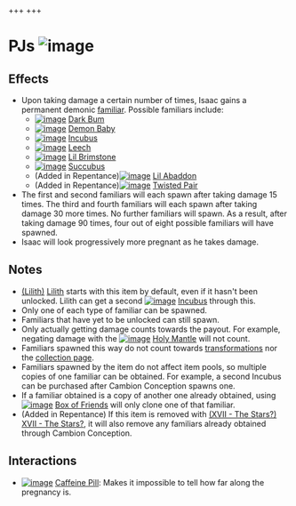 +++
+++

 # PJs ![image](/image/PJs.png) 


Effects
---------


* Upon taking damage a certain number of times, Isaac gains a permanent demonic [familiar](/wiki/Familiar "Familiar"). Possible familiars include:
	+ [![image](/image/Dark_Bum.png)](/wiki/Dark_Bum "Dark Bum") [Dark Bum](/wiki/Dark_Bum "Dark Bum")
	+ [![image](/image/Demon_Baby.png)](/wiki/Demon_Baby "Demon Baby") [Demon Baby](/wiki/Demon_Baby "Demon Baby")
	+ [![image](/image/Incubus.png)](/wiki/Incubus "Incubus") [Incubus](/wiki/Incubus "Incubus")
	+ [![image](/image/Leech.png)](/wiki/Leech "Leech") [Leech](/wiki/Leech "Leech")
	+ [![image](/image/Lil_Brimstone.png)](/wiki/Lil_Brimstone "Lil Brimstone") [Lil Brimstone](/wiki/Lil_Brimstone "Lil Brimstone")
	+ [![image](/image/Succubus.png)](/wiki/Succubus "Succubus") [Succubus](/wiki/Succubus "Succubus")
	+ (Added in Repentance)[![image](/image/Lil_Abaddon.png)](/wiki/Lil_Abaddon "Lil Abaddon") [Lil Abaddon](/wiki/Lil_Abaddon "Lil Abaddon")
	+ (Added in Repentance)[![image](/image/Twisted_Pair.png)](/wiki/Twisted_Pair "Twisted Pair") [Twisted Pair](/wiki/Twisted_Pair "Twisted Pair")
* The first and second familiars will each spawn after taking damage 15 times. The third and fourth familiars will each spawn after taking damage 30 more times. No further familiars will spawn. As a result, after taking damage 90 times, four out of eight possible familiars will have spawned.
* Isaac will look progressively more pregnant as he takes damage.


Notes
-------


* [(Lilith)](/wiki/Lilith "Lilith") [Lilith](/wiki/Lilith "Lilith") starts with this item by default, even if it hasn't been unlocked. Lilith can get a second [![image](/image/Incubus.png)](/wiki/Incubus "Incubus") [Incubus](/wiki/Incubus "Incubus") through this.
* Only one of each type of familiar can be spawned.
* Familiars that have yet to be unlocked can still spawn.
* Only actually getting damage counts towards the payout. For example, negating damage with the [![image](/image/Holy_Mantle.png)](/wiki/Holy_Mantle "Holy Mantle") [Holy Mantle](/wiki/Holy_Mantle "Holy Mantle") will not count.
* Familiars spawned this way do not count towards [transformations](/wiki/Transformation "Transformation") nor the [collection page](/wiki/Collection_page "Collection page").
* Familiars spawned by the item do not affect item pools, so multiple copies of one familiar can be obtained. For example, a second Incubus can be purchased after Cambion Conception spawns one.
* If a familiar obtained is a copy of another one already obtained, using [![image](/image/Box_of_Friends.png)](/wiki/Box_of_Friends "Box of Friends") [Box of Friends](/wiki/Box_of_Friends "Box of Friends") will only clone one of that familiar.
* (Added in Repentance) If this item is removed with [(XVII - The Stars?)](/wiki/Cards_and_Runes "XVII - The Stars?") [XVII - The Stars?](/wiki/Cards_and_Runes "Cards and Runes"), it will also remove any familiars already obtained through Cambion Conception.


Interactions
--------------


* [![image](/image/Caffeine_Pill.png)](/wiki/Caffeine_Pill "Caffeine Pill") [Caffeine Pill](/wiki/Caffeine_Pill "Caffeine Pill"): Makes it impossible to tell how far along the pregnancy is.


